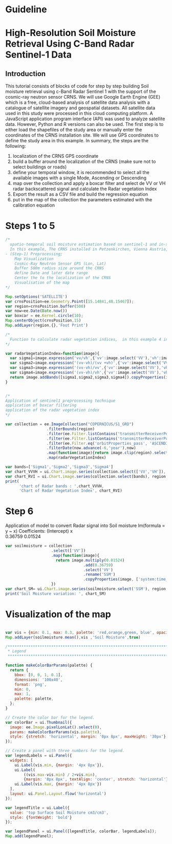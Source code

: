 

# Guideline 

# High-Resolution Soil Moisture Retrieval Using C-Band Radar Sentinel-1 Data 

## Introduction 

This tutorial consists of blocks of code for step by step building Soil moisture retrieval using c-Band Radar Sentinel 1 with the support of the cosmic-ray neutron sensor CRNS. We will use Google Earth Engine (GEE) which is a free, cloud-based analysis of satellite data analysis with a catalogue of satellite imagery and geospatial datasets. All satellite data used in this study were processed in this cloud computing platform. A JavaScript application program interface (API) was used to analyze satellite data. However, Python and R versions can also be used.  The first step is to either load the shapefiles of the study area or manually enter the coordinates of the CRNS installation site. We will use GPS coordinates to define the study area in this example. In summary, the steps are the following: 

1.  localization of the CRNS GPS coordinate
2.  build a buffer around the localization of the CRNS (make sure not to select buildings or roads)
3.  define your temporal window, it is recommended to select all the available images with a single Mode, Ascending or Descending
4.  map over the collection and apply a boxcar filter and select de VV or VH radar backscattered signal and calculate the Radar vegetation Index
5.  Export the result as a CSV file and build the regression equation
6.  put in the map of the collection the parameters estimated with the calibration equation

# Steps 1 to 5

```javascript
/*
  spatio-temporal soil moisture estimation based on sentinel-1 and in-situ cosmic-ray neutron sensor CRNS
  In this example, The CRNS installed in Petzenkirchen, Vienna Austria, will be used. 
- (Step-1) Preprocessing;
    Map Visualization
    Cosmic-Ray Neutron Sensor GPS (Lon, Lat)
    Buffer 500m radius size around the CRNS
    define Date and later date range
    Center the to the localization of the CRNS 
    Visualisation of the map
*/

Map.setOptions('SATELLITE')
var crnsPosition=ee.Geometry.Point([15.14841,48.15467]); 
var region=crnsPosition.buffer(500)
var now=ee.Date(Date.now())
var boxcar = ee.Kernel.circle(10);
Map.centerObject(crnsPosition,15)
Map.addLayer(region,{},'Foot Print')

/*
  Function to calculate radar vegetation indices,  in this example 4 indices were estimated and rename bandes. 
*/

var radarVegetationIndex=function(image){
  var sigma1=image.expression('vv/vh',{'vv':image.select('VV'),'vh':image.select('VH')}).rename('Sigma1')
  var sigma2=image.expression('(vv-vh)/(vv +vh)',{'vv':image.select('VV'),'vh':image.select('VH')}).rename('Sigma2')
  var sigma3=image.expression('(vv-vh)/vv',{'vv':image.select('VV'),'vh':image.select('VH')}).rename('Sigma3')
  var sigma4=image.expression('(vv-vh)/vh',{'vv':image.select('VV'),'vh':image.select('VH')}).rename('Sigma4')
  return image.addBands([sigma1,sigma2,sigma3,sigma4]).copyProperties(image,['system:time_start'])
}


/*
Application of sentinel1 preprocessing technique 
application of boxcar filtering 
application of the radar vegetation index
*/

var collection = ee.ImageCollection("COPERNICUS/S1_GRD")
                  .filterBounds(region)
                  .filter(ee.Filter.listContains('transmitterReceiverPolarisation', 'VV'))
                  .filter(ee.Filter.listContains('transmitterReceiverPolarisation', 'VH'))
                  .filter(ee.Filter.eq('orbitProperties_pass', 'ASCENDING'))
                  .filterDate(now.advance(-6,'year'),now)
                  .map(function(image){return image.clip(region).select(['VV','VH']).convolve(boxcar)})
                  .map(radarVegetationIndex)

var bands=['Sigma1','Sigma2','Sigma3','Sigma4']
var chart_VVVH = ui.Chart.image.series(collection.select(['VV','VH']), region, ee.Reducer.mean(), 10)
var chart_RVI = ui.Chart.image.series(collection.select(bands), region, ee.Reducer.mean(), 10)
print(
      'chart of Radar bands : ',chart_VVVH,
      'Chart of Radar Vegetation Index', chart_RVI)
```



# Step 6 

Application of model to convert Radar signal into Soil moisture 
     lm(formula = y ~ x)
     Coefficients:
     (Intercept)    x  
     0.36759      0.01524 

````javascript
var soilmoisture = collection
                    .select(['VV'])
                    .map(function(image){
                      return image.multiply(0.01524)
                                  .add(0.36759)
                                  .select('VV')
                                  .rename('SSM')
                                  .copyProperties(image, ['system:time_start'])
                    })
var chart_SM= ui.Chart.image.series(soilmoisture.select('SSM'), region, ee.Reducer.mean(), 10)
print('Soil Moisture variation: ', chart_SM)
````



# Visualization of the map

````javascript

var vis = {min: 0.1, max: 0.3, palette: 'red,orange,green, blue', opacity:0.75};
Map.addLayer(soilmoisture.mean(),vis ,'Soil Moisture',true)

/*********************************************************************************************************** 
 * Legend 
 ***********************************************************************************************************/

function makeColorBarParams(palette) {
  return {
    bbox: [0, 0, 1, 0.1],
    dimensions: '100x40',
    format: 'png',
    min: 0,
    max: 1,
    palette: palette,
  };
}

// Create the color bar for the legend.
var colorBar = ui.Thumbnail({
  image: ee.Image.pixelLonLat().select(0),
  params: makeColorBarParams(vis.palette),
  style: {stretch: 'horizontal', margin: '0px 8px', maxHeight: '30px'},
});

// Create a panel with three numbers for the legend.
var legendLabels = ui.Panel({
  widgets: [
    ui.Label(vis.min, {margin: '4px 8px'}),
    ui.Label(
        ((vis.max-vis.min) / 2+vis.min),
        {margin: '8px 8px', textAlign: 'center', stretch: 'horizontal'}),
    ui.Label(vis.max, {margin: '4px 8px'})
  ],
  layout: ui.Panel.Layout.flow('horizontal')
});

var legendTitle = ui.Label({
  value: 'top Surface Soil Moisture cm3/cm3',
  style: {fontWeight: 'bold'}
});

var legendPanel = ui.Panel([legendTitle, colorBar, legendLabels]);
Map.add(legendPanel);
````

